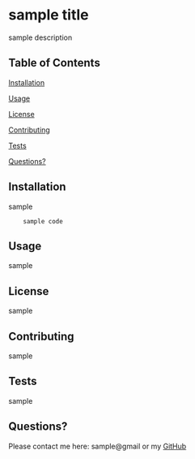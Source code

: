 # sample title
sample description

## Table of Contents

[Installation](#Installation)

[Usage](#Usage)

[License](#License)

[Contributing](#Contributing)

[Tests](#Tests)

[Questions?](#Questions?)

## Installation
sample

        sample code

## Usage
sample

## License
sample

## Contributing
sample

## Tests
sample

## Questions?
Please contact me here: sample@gmail or my [GitHub](https://github.com/Eric-Wilder)

